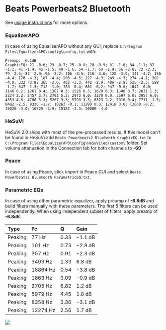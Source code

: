 # Beats Powerbeats2 Bluetooth
See [usage instructions](https://github.com/jaakkopasanen/AutoEq#usage) for more options.

### EqualizerAPO
In case of using EqualizerAPO without any GUI, replace `C:\Program Files\EqualizerAPO\config\config.txt`
with:
```
Preamp: -6.1dB
GraphicEQ: 21 -0.6; 23 -0.7; 25 -0.8; 28 -0.9; 31 -1.0; 34 -1.1; 37 -1.2; 41 -1.4; 45 -1.5; 49 -1.6; 54 -1.7; 60 -1.9; 66 -2.0; 72 -2.3; 79 -2.5; 87 -2.9; 96 -3.2; 106 -3.5; 116 -3.6; 128 -3.9; 141 -4.2; 155 -4.4; 170 -4.3; 187 -4.4; 206 -4.5; 227 -4.3; 249 -4.3; 274 -4.1; 302 -4.0; 332 -3.8; 365 -3.6; 402 -3.3; 442 -2.9; 486 -2.8; 535 -2.3; 588 -1.7; 647 -1.3; 712 -1.0; 783 -0.4; 861 -0.2; 947 -0.0; 1042 -0.0; 1146 0.2; 1261 0.4; 1387 0.3; 1526 0.3; 1678 0.3; 1846 0.7; 2031 1.3; 2234 2.2; 2457 3.7; 2703 5.2; 2973 6.0; 3270 6.0; 3597 6.0; 3957 6.0; 4353 4.8; 4788 3.3; 5267 3.3; 5793 3.3; 6373 2.2; 7010 0.4; 7711 -1.5; 8482 -2.5; 9330 -1.7; 10263 -0.1; 11289 0.0; 12418 0.0; 13660 -0.2; 15026 -3.0; 16529 -3.9; 18182 -3.3; 20000 -4.0
```

### HeSuVi
HeSuVi 2.0 ships with most of the pre-processed results. If this model can't be found in HeSuVi add
`Beats Powerbeats2 Bluetooth GraphicEQ.txt` to `C:\Program Files\EqualizerAPO\config\HeSuVi\eq\custom\` folder.
Set volume attenuation in the Connection tab for both channels to **-60**

### Peace
In case of using Peace, click *Import* in Peace GUI and select `Beats Powerbeats2 Bluetooth ParametricEQ.txt`.

### Parametric EQs
In case of using other parametric equalizer, apply preamp of **-6.8dB** and build filters manually
with these parameters. The first 5 filters can be used independently.
When using independent subset of filters, apply preamp of **-6.8dB**.

| Type    | Fc       |    Q | Gain    |
|:--------|:---------|:-----|:--------|
| Peaking | 77 Hz    | 0.33 | -1.1 dB |
| Peaking | 161 Hz   | 0.73 | -2.9 dB |
| Peaking | 357 Hz   | 0.91 | -2.3 dB |
| Peaking | 3493 Hz  | 1.33 | 6.8 dB  |
| Peaking | 18864 Hz | 0.54 | -3.8 dB |
| Peaking | 1863 Hz  | 3.09 | -0.9 dB |
| Peaking | 2705 Hz  | 6.82 | 1.2 dB  |
| Peaking | 5979 Hz  | 4.45 | 1.8 dB  |
| Peaking | 8358 Hz  | 3.36 | -3.1 dB |
| Peaking | 12274 Hz | 2.56 | 1.7 dB  |

![](https://raw.githubusercontent.com/jaakkopasanen/AutoEq/master/results/innerfidelity/sbaf-serious/Beats%20Powerbeats2%20Bluetooth/Beats%20Powerbeats2%20Bluetooth.png)